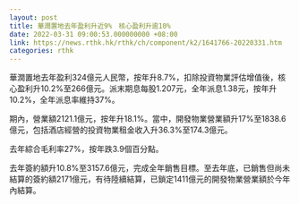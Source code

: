 ```yaml
---
layout: post
title: 華潤置地去年盈利升近9%　核心盈利升逾10%
date: 2022-03-31 09:00:53.000000000 +08:00
link: https://news.rthk.hk/rthk/ch/component/k2/1641766-20220331.htm
categories: rthk
---
```


華潤置地去年盈利324億元人民幣，按年升8.7%，扣除投資物業評估增值後，核心盈利升10.2%至266億元。派末期息每股1.207元，全年派息1.38元，按年升10.2%，全年派息率維持37%。

期內，營業額2121.1億元，按年升18.1%。當中，開發物業營業額升17%至1838.6億元，包括酒店經營的投資物業租金收入升36.3%至174.3億元。

去年綜合毛利率27%，按年跌3.9個百分點。

去年簽約額升10.8%至3157.6億元，完成全年銷售目標。至去年底，已銷售但尚未結算的簽約額2171億元，有待陸續結算，已鎖定1411億元的開發物業營業額於今年內結算。
